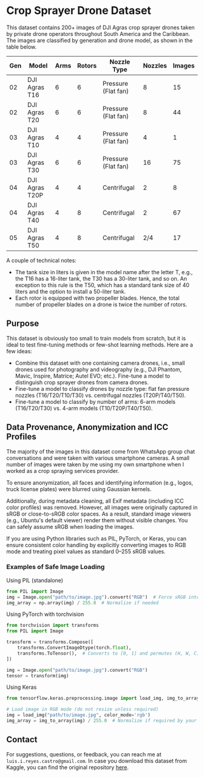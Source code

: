 # Crop Sprayer Drone Dataset

This dataset contains 200+ images of DJI Agras crop sprayer drones taken by private drone operators throughout South America and the Caribbean. The images are classified by generation and drone model, as shown in the table below.

| Gen | Model          | Arms | Rotors | Nozzle Type         | Nozzles | Images |
|-----|----------------|------|--------|---------------------|---------|--------|
| 02  | DJI Agras T16  | 6    | 6      | Pressure (Flat fan) | 8       | 15     |
| 02  | DJI Agras T20  | 6    | 6      | Pressure (Flat fan) | 8       | 44     |
| 03  | DJI Agras T10  | 4    | 4      | Pressure (Flat fan) | 4       | 1      |
| 03  | DJI Agras T30  | 6    | 6      | Pressure (Flat fan) | 16      | 75     |
| 04  | DJI Agras T20P | 4    | 4      | Centrifugal         | 2       | 8      |
| 04  | DJI Agras T40  | 4    | 8      | Centrifugal         | 2       | 67     |
| 05  | DJI Agras T50  | 4    | 8      | Centrifugal         | 2/4     | 17     |

A couple of technical notes:
* The tank size in liters is given in the model name after the letter T, e.g., the T16 has a 16-liter tank, the T30 has a 30-liter tank, and so on. An exception to this rule is the T50, which has a standard tank size of 40 liters and the option to install a 50-liter tank.
* Each rotor is equipped with two propeller blades. Hence, the total number of propeller blades on a drone is twice the number of rotors.

## Purpose

This dataset is obviously too small to train models from scratch, but it is ideal to test fine-tuning methods or few-shot learning methods. Here are a few ideas:
* Combine this dataset with one containing camera drones, i.e., small drones used for photography and videography (e.g., DJI Phantom, Mavic, Inspire, Matrice; Autel EVO; etc.). Fine-tune a model to distinguish crop sprayer drones from camera drones.
* Fine-tune a model to classify drones by nozzle type: flat fan pressure nozzles (T16/T20/T10/T30) vs. centrifugal nozzles (T20P/T40/T50).
* Fine-tune a model to classify by number of arms: 6-arm models (T16/T20/T30) vs. 4-arm models (T10/T20P/T40/T50).

## Data Provenance, Anonymization and ICC Profiles

The majority of the images in this dataset come from WhatsApp group chat conversations and were taken with various smartphone cameras. A small number of images were taken by me using my own smartphone when I worked as a crop spraying services provider.

To ensure anonymization, all faces and identifying information (e.g., logos, truck license plates) were blurred using Gaussian kernels.

Additionally, during metadata cleaning, all Exif metadata (including ICC color profiles) was removed. However, all images were originally captured in sRGB or close-to-sRGB color spaces. As a result, standard image viewers (e.g., Ubuntu's default viewer) render them without visible changes. You can safely assume sRGB when loading the images.

If you are using Python libraries such as PIL, PyTorch, or Keras, you can ensure consistent color handling by explicitly converting images to RGB mode and treating pixel values as standard 0–255 sRGB values.

### Examples of Safe Image Loading

Using PIL (standalone)
```python
from PIL import Image
img = Image.open("path/to/image.jpg").convert("RGB")  # Force sRGB interpretation
img_array = np.array(img) / 255.0  # Normalize if needed
```

Using PyTorch with torchvision
```python
from torchvision import transforms
from PIL import Image

transform = transforms.Compose([
    transforms.ConvertImageDtype(torch.float),
    transforms.ToTensor(),  # Converts to [0, 1] and permutes (H, W, C) to (C, H, W)
])

img = Image.open("path/to/image.jpg").convert("RGB")
tensor = transform(img)
```

Using Keras
```python
from tensorflow.keras.preprocessing.image import load_img, img_to_array

# Load image in RGB mode (do not resize unless required)
img = load_img("path/to/image.jpg", color_mode='rgb')
img_array = img_to_array(img) / 255.0  # Normalize if required by your model
```

## Contact

For suggestions, questions, or feedback, you can reach me at `luis.i.reyes.castro@gmail.com`. In case you download this dataset from Kaggle, you can find the original repository [here](https://github.com/luis-i-reyes-castro/crop-sprayer-drone).

